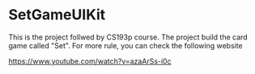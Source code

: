 # SetGameUIKit

This is the project follwed by CS193p course.
The project build the card game called "Set".
For more rule, you can check the following website

https://www.youtube.com/watch?v=azaArSs-i0c

